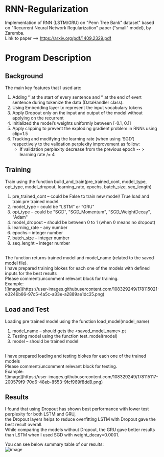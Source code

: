 # RNN-Regularization
Implementation of RNN (LSTM/GRU) on "Penn Tree Bank" dataset" based on "Recurrent Neural Network Regularization" paper ("small" model), by Zaremba.<br />
Link to paper --> https://arxiv.org/pdf/1409.2329.pdf

# Program Description
## Background
The main key features that I used are:
1. Adding ‘<sos>’ at the start of every sentence and ‘<eos>’ at the end of evert sentence during tokenize the data (DataHandler class).
2. Using Embedding layer to represent the input vocabulary tokens
3. Apply Dropout only on the input and output of the model without applying on the recurrent
4. Initialized the model’s weights uniformly between [-0.1, 0.1]
5. Apply clipping to prevent the exploding gradient problem in RNNs using clip=1.5
6. Tracking and modifying the learning rate (when using ‘SGD’) respectively to the validation perplexity improvement as follow:
   - If validation perplexity decrease from the previous epoch -- > learning rate /= 4

## Training
Train using the function build_and_train(pre_trained_cont, model_type, opt_type, model_dropout, learning_rate, epochs, batch_size, seq_length)<br />
1. pre_trained_cont – could be False to train new model/ True load and train pre trained model.
2. model_type – could be “LSTM” or “GRU”
3. opt_type – could be "SGD", "SGD_Momentum", "SGD_WeightDecay", "Adam"
4. model_dropout – should be between 0 to 1 (when 0 means no dropout)
5. learning_rate – any number
6. epochs – integer number
7. batch_size – integer number
8. seq_lenght – integer number
<br />
The function returns trained model and model_name (related to the saved model file).
<br />
I have prepared training blokes for each one of the models with defined inputs for the best results<br />
Please comment/uncomment relevant block for training.<br />
Example:<br />
![image](https://user-images.githubusercontent.com/108329249/178115021-e3246b86-97c5-4a5c-a33e-a2889ae1dc35.png)


## Load and Test
Loading pre trained model using the function load_model(model_name)
<br />
1. model_name – should gets the <saved_model_name>.pt
2. Testing model using the function test_model(model)
3. model – should be trained model
<br />
I have prepared loading and testing blokes for each one of the trained models<br />
Please comment/uncomment relevant block for testing.<br />
Example:<br />
![image](https://user-images.githubusercontent.com/108329249/178115117-200579f9-70d6-48eb-8553-9fcf969f8dd9.png)



## Results
I found that using Dropout has shown best performance with lower test perplexity for both LSTM and GRU,<br />
the Dropout layers helps to reduce overfitting LSTM with Dropout gave the best result overall.<br />
While comparing the models without Dropout, the GRU gave better results than LSTM when I used SGD with weight_decay=0.0001.<br />

You can see below summary table of our results:<br />
![image](https://user-images.githubusercontent.com/108329249/178115110-5fd98ba5-ef90-4f88-9605-3ed1b8f8cffc.png)


